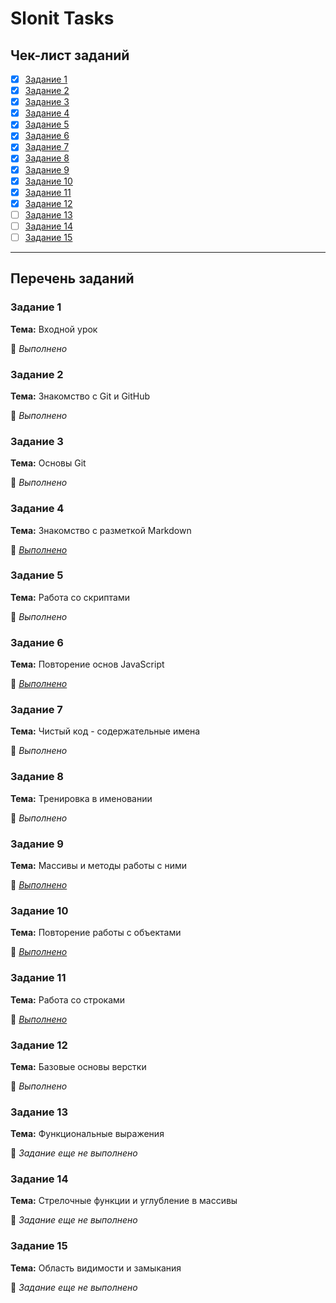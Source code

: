 # Slonit Tasks

## Чек-лист заданий

- [x] [Задание 1](#задание-1)
- [x] [Задание 2](#задание-2)
- [x] [Задание 3](#задание-3)
- [x] [Задание 4](#задание-4)
- [x] [Задание 5](#задание-5)
- [x] [Задание 6](#задание-6)
- [x] [Задание 7](#задание-7)
- [x] [Задание 8](#задание-8)
- [x] [Задание 9](#задание-9)
- [x] [Задание 10](#задание-10)
- [x] [Задание 11](#задание-11)
- [x] [Задание 12](#задание-12)
- [ ] [Задание 13](#задание-13)
- [ ] [Задание 14](#задание-14)
- [ ] [Задание 15](#задание-15)

---

## Перечень заданий

### Задание 1

**Тема:** Входной урок

🔗 _Выполнено_

### Задание 2

**Тема:** Знакомство с Git и GitHub

🔗 _Выполнено_

### Задание 3

**Тема:** Основы Git

🔗 _Выполнено_

### Задание 4

**Тема:** Знакомство с разметкой Markdown

🔗 [_Выполнено_](https://github.com/MusiJVR/slonit_tasks/blob/main/task4/git_course.md)

### Задание 5

**Тема:** Работа со скриптами

🔗 _Выполнено_

### Задание 6

**Тема:** Повторение основ JavaScript

🔗 [_Выполнено_](https://github.com/MusiJVR/slonit_tasks/blob/main/task6/script.js)

### Задание 7

**Тема:** Чистый код - содержательные имена

🔗 _Выполнено_

### Задание 8

**Тема:** Тренировка в именовании

🔗 _Выполнено_

### Задание 9

**Тема:** Массивы и методы работы с ними

🔗 [_Выполнено_](https://github.com/MusiJVR/slonit_tasks/blob/main/task9/script.js)

### Задание 10

**Тема:** Повторение работы с объектами

🔗 [_Выполнено_](https://github.com/MusiJVR/slonit_tasks/blob/main/task10/script.js)

### Задание 11

**Тема:** Работа со строками

🔗 [_Выполнено_](https://github.com/MusiJVR/slonit_tasks/blob/main/task11/script.js)

### Задание 12

**Тема:** Базовые основы верстки

🔗 _Выполнено_

### Задание 13

**Тема:** Функциональные выражения

🔗 _Задание еще не выполнено_

### Задание 14

**Тема:** Стрелочные функции и углубление в массивы

🔗 _Задание еще не выполнено_

### Задание 15

**Тема:** Область видимости и замыкания

🔗 _Задание еще не выполнено_

